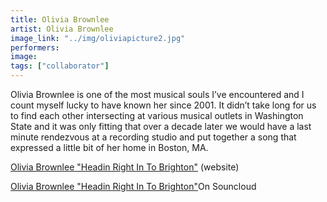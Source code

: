 ```yaml
---
title: Olivia Brownlee
artist: Olivia Brownlee
image_link: "../img/oliviapicture2.jpg"
performers:
image:
tags: ["collaborator"]
---
```


Olivia Brownlee is one of the most musical souls I’ve encountered and I count myself lucky to have known her since 2001. It didn’t take long for us to find each other intersecting at various musical outlets in Washington State and it was only fitting that over a decade later we would have a last minute rendezvous at a recording studio and put together a song that expressed a little bit of her home in Boston, MA.

[Olivia Brownlee "Headin Right In To Brighton"](http://oliviabrownlee.com/2015/05/21/headin-right-in-to-brighton) (website)

[Olivia Brownlee "Headin Right In To Brighton"](https://soundcloud.com/olivia-brownlee/8-headin-right-in-to-brighton)On Souncloud
